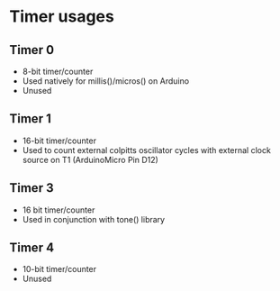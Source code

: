 # Timer usages

## Timer 0
- 8-bit timer/counter
- Used natively for millis()/micros() on Arduino
- Unused

## Timer 1
- 16-bit timer/counter
- Used to count external colpitts oscillator cycles with external clock source on T1 (ArduinoMicro Pin D12)

## Timer 3
- 16 bit timer/counter
- Used in conjunction with tone() library

## Timer 4
- 10-bit timer/counter
- Unused